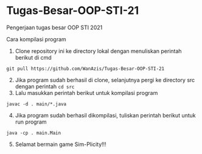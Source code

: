 # Tugas-Besar-OOP-STI-21
Pengerjaan tugas besar OOP STI 2021

Cara kompilasi program
1. Clone repository ini ke directory lokal dengan menuliskan perintah berikut di cmd
```
git pull https://github.com/WanAzis/Tugas-Besar-OOP-STI-21
```
2. Jika program sudah berhasil di clone, selanjutnya pergi ke directory src dengan perintah `cd src`
3. Lalu masukkan perintah berikut untuk kompilasi program 
```
javac -d . main/*.java
```
4. Jika program sudah berhasil dikompilasi, tuliskan perintah berikut untuk run program 
```
java -cp . main.Main
```
5. Selamat bermain game Sim-Plicity!!! 
